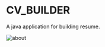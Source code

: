 # CV_BUILDER
A java application for building resume.


![about](https://user-images.githubusercontent.com/78197923/119312569-27901a80-bc90-11eb-9f28-fc180aa5def1.PNG)




